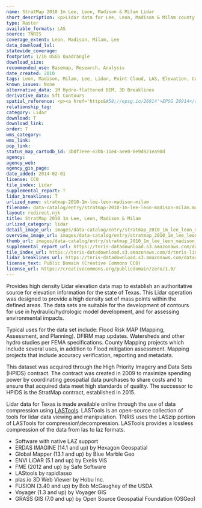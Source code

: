 ```yaml
---
name: StratMap 2010 1m Lee, Leon, Madison & Milam Lidar
short_description: <p>Lidar data for Lee, Leon, Madison & Milam county.</p>
type: Raster
available_formats: LAS
source: TNRIS
coverage_extent: Leon, Madison, Milam, Lee
data_download_lvl:
statewide_coverage:
footprint: 1/16 USGS Quadrangle
download_size:
recommended_use: Basemap, Research, Analysis
date_created: 2010
tags: Leon, Madison, Milam, Lee, Lidar, Point Cloud, LAS, Elevation, County, Historical
known_issues: None
alternative_data: 1M Hydro-flattened DEM, 3D Breaklines
derivative_data: 5ft Contours
spatial_reference: <p><a href='https&#58;//epsg.io/26914'>EPSG 26914</a></p>
relationship_tag:
category: Lidar
download: T
download_link:
order: T
wms_category:
wms_link:
pop_link:
status_map_cartodb_id: 3b0f7eee-e2bb-11e4-aee0-0e9d821ea90d
agency:
agency_web:
agency_gis_page:
date_added: 2014-02-01
license: CC0
tile_index: Lidar
supplemental_report: T
lidar_breaklines: T
urlized_name: stratmap-2010-1m-lee-leon-madison-milam
filename: data-catalog/entry/stratmap-2010-1m-lee-leon-madison-milam.md
layout: redirect.njk
title: StratMap 2010 1m Lee, Leon, Madison & Milam
urlized_category: lidar
detail_image_url: images/data-catalog/entry/stratmap_2010_1m_lee_leon_madison_milam_detail.jpg
overview_image_url: images/data-catalog/entry/stratmap_2010_1m_lee_leon_madison_milam_overview.jpg
thumb_url: images/data-catalog/entry/stratmap_2010_1m_lee_leon_madison_milam_th.jpg
supplemental_report_url: https://tnris-datadownload.s3.amazonaws.com/datacatalog/supplemental_reports/stratmap_2010_1m_lee_leon_madison_milam_supplementalreports.zip
tile_index_url: https://tnris-datadownload.s3.amazonaws.com/d/tnris-lidar/state/tx/tnris-lidar_tx.zip
lidar_breaklines_url: https://tnris-datadownload.s3.amazonaws.com/datacatalog/lidar_breaklines/stratmap_2010_1m_lee_leon_madison_milam_breaklines.zip
license_text: Public Domain (Creative Commons CC0)
license_url: https://creativecommons.org/publicdomain/zero/1.0/
---
```


Provides high density Lidar elevation data map to establish an authoritative source for elevation information for the state of Texas. This Lidar operation was designed to provide a high density set of mass points within the defined areas. The data sets are suitable for the development of contours for use in hydraulic/hydrologic model development, and for assessing environmental impacts.

Typical uses for the data set include: Flood Risk MAP (Mapping, Assessment, and Planning). DFIRM map updates. Watersheds and other hydro studies per FEMA specifications. County Mapping projects which include several uses, in addition to Flood mitigation assessment. Mapping projects that include accuracy verification, reporting and metadata.

This dataset was acquired through the High Priority Imagery and Data Sets (HPIDS) contract. The contract was created in 2009 to maximize spending power by coordinating geospatial data purchases to share costs and to ensure that acquired data meet high standards of quality. The successor to HPIDS is the StratMap contract, established in 2015.

Lidar data for Texas is made available online through the use of data compression using [LASTools](https://rapidlasso.com/lastools/). LASTools is an open-source collection of tools for lidar data viewing and manipulation. TNRIS uses the LASzip portion of LASTools for compression\decompression. LASTools provides a lossless compression of the data from las to laz formats.

- Software with native LAZ support
- ERDAS IMAGINE (14.1 and up) by Hexagon Geospatial
- Global Mapper (13.1 and up) by Blue Marble Geo
- ENVI LiDAR (5.1 and up) by Exelis VIS
- FME (2012 and up) by Safe Software
- LAStools by rapidlasso
- plas.io 3D Web Viewer by Hobu Inc.
- FUSION (3.40 and up) by Bob McGaughey of the USDA
- Voyager (1.3 and up) by Voyager GIS
- GRASS GIS (7.0 and up) by Open Source Geospatial Foundation (OSGeo)
